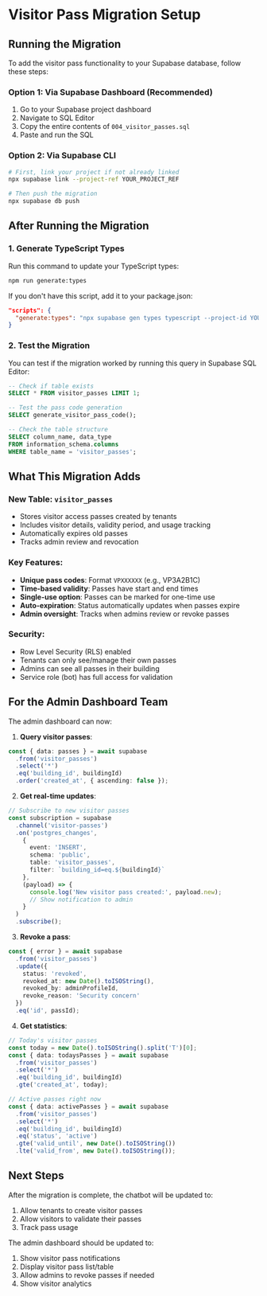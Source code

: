 # Visitor Pass Migration Setup

## Running the Migration

To add the visitor pass functionality to your Supabase database, follow these steps:

### Option 1: Via Supabase Dashboard (Recommended)
1. Go to your Supabase project dashboard
2. Navigate to SQL Editor
3. Copy the entire contents of `004_visitor_passes.sql`
4. Paste and run the SQL

### Option 2: Via Supabase CLI
```bash
# First, link your project if not already linked
npx supabase link --project-ref YOUR_PROJECT_REF

# Then push the migration
npx supabase db push
```

## After Running the Migration

### 1. Generate TypeScript Types
Run this command to update your TypeScript types:
```bash
npm run generate:types
```

If you don't have this script, add it to your package.json:
```json
"scripts": {
  "generate:types": "npx supabase gen types typescript --project-id YOUR_PROJECT_ID > src/types/supabase.ts"
}
```

### 2. Test the Migration
You can test if the migration worked by running this query in Supabase SQL Editor:
```sql
-- Check if table exists
SELECT * FROM visitor_passes LIMIT 1;

-- Test the pass code generation
SELECT generate_visitor_pass_code();

-- Check the table structure
SELECT column_name, data_type 
FROM information_schema.columns 
WHERE table_name = 'visitor_passes';
```

## What This Migration Adds

### New Table: `visitor_passes`
- Stores visitor access passes created by tenants
- Includes visitor details, validity period, and usage tracking
- Automatically expires old passes
- Tracks admin review and revocation

### Key Features:
- **Unique pass codes**: Format `VPXXXXXX` (e.g., VP3A2B1C)
- **Time-based validity**: Passes have start and end times
- **Single-use option**: Passes can be marked for one-time use
- **Auto-expiration**: Status automatically updates when passes expire
- **Admin oversight**: Tracks when admins review or revoke passes

### Security:
- Row Level Security (RLS) enabled
- Tenants can only see/manage their own passes
- Admins can see all passes in their building
- Service role (bot) has full access for validation

## For the Admin Dashboard Team

The admin dashboard can now:

1. **Query visitor passes**:
```typescript
const { data: passes } = await supabase
  .from('visitor_passes')
  .select('*')
  .eq('building_id', buildingId)
  .order('created_at', { ascending: false });
```

2. **Get real-time updates**:
```typescript
// Subscribe to new visitor passes
const subscription = supabase
  .channel('visitor-passes')
  .on('postgres_changes', 
    { 
      event: 'INSERT', 
      schema: 'public', 
      table: 'visitor_passes',
      filter: `building_id=eq.${buildingId}`
    }, 
    (payload) => {
      console.log('New visitor pass created:', payload.new);
      // Show notification to admin
    }
  )
  .subscribe();
```

3. **Revoke a pass**:
```typescript
const { error } = await supabase
  .from('visitor_passes')
  .update({ 
    status: 'revoked',
    revoked_at: new Date().toISOString(),
    revoked_by: adminProfileId,
    revoke_reason: 'Security concern'
  })
  .eq('id', passId);
```

4. **Get statistics**:
```typescript
// Today's visitor passes
const today = new Date().toISOString().split('T')[0];
const { data: todaysPasses } = await supabase
  .from('visitor_passes')
  .select('*')
  .eq('building_id', buildingId)
  .gte('created_at', today);

// Active passes right now
const { data: activePasses } = await supabase
  .from('visitor_passes')
  .select('*')
  .eq('building_id', buildingId)
  .eq('status', 'active')
  .gte('valid_until', new Date().toISOString())
  .lte('valid_from', new Date().toISOString());
```

## Next Steps

After the migration is complete, the chatbot will be updated to:
1. Allow tenants to create visitor passes
2. Allow visitors to validate their passes
3. Track pass usage

The admin dashboard should be updated to:
1. Show visitor pass notifications
2. Display visitor pass list/table
3. Allow admins to revoke passes if needed
4. Show visitor analytics
